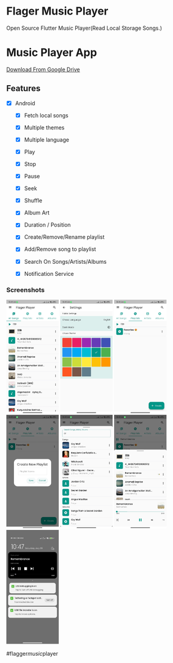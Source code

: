 # Flager Music Player

Open Source Flutter Music Player(Read Local Storage Songs.)

# Music Player App

[Download From Google Drive](https://drive.google.com/file/d/13V0_wjZKPa7UTOpKfJiDHT6N0GaEN_pR/view?usp=sharing)

## Features

* [x] Android

    * [x] Fetch local songs
    * [x] Multiple themes
    * [x] Multiple language
    * [x] Play
    * [x] Stop
    * [x] Pause
    * [x] Seek
    * [x] Shuffle
    * [x] Album Art
    * [x] Duration / Position
    * [x] Create/Remove/Rename playlist
    * [x] Add/Remove song to playlist
    * [x] Search On Songs/Artists/Albums
    * [x] Notification Service
    

### Screenshots

<img src="screenshots/scr1.jpg" height="300em" /> <img src="screenshots/scr2.jpg" height="300em" /> <img src="screenshots/scr3.jpg" height="300em" /> 
<img src="screenshots/scr4.jpg" height="300em" /> <img src="screenshots/scr5.jpg" height="300em" /> <img src="screenshots/scr6.jpg" height="300em" /> 
<img src="screenshots/scr7.jpg" height="300em" /> 




# f l a g g e r _ m u s i c _ p l a y e r 
 
 